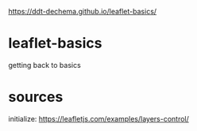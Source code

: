 https://ddt-dechema.github.io/leaflet-basics/

# leaflet-basics
getting back to basics

# sources
initialize: https://leafletjs.com/examples/layers-control/